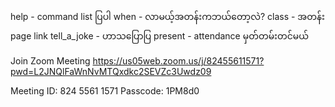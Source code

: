 help - command list ပြပါ
when  - လာမယ့်အတန်းကဘယ်တော့လဲ?
class - အတန်း page link
tell_a_joke - ဟာသပြောပြ
present - attendance မှတ်တမ်းတင်မယ် 

Join Zoom Meeting
https://us05web.zoom.us/j/82455611571?pwd=L2JNQlFaWnNvMTQxdkc2SEVZc3Uwdz09

Meeting ID: 824 5561 1571
Passcode: 1PM8d0


